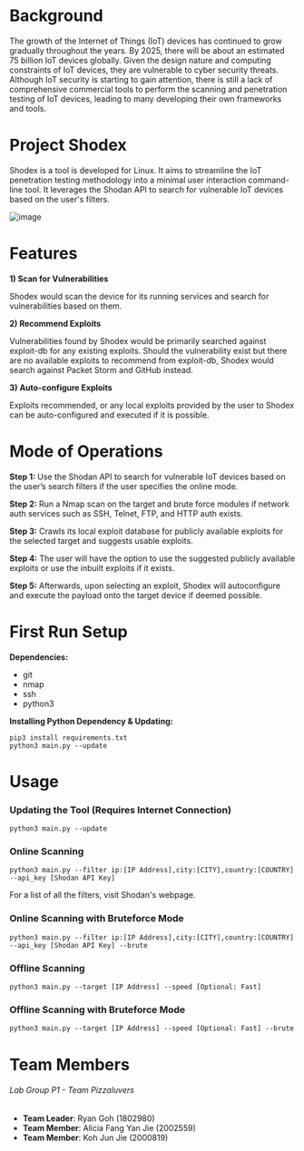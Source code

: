 # Background 
The growth of the Internet of Things (IoT) devices has continued to grow gradually throughout the years. By 2025, there will be about an estimated 75 billion IoT devices globally. Given the design nature and computing constraints of IoT devices, they are vulnerable to cyber security threats. Although IoT security is starting to gain attention, there is still a lack of comprehensive commercial tools to perform the scanning and penetration testing of IoT devices, leading to many developing their own frameworks and tools.

# Project Shodex  
Shodex is a tool is developed for Linux. It aims to streamline the IoT penetration testing methodology into a minimal user interaction command-line tool. It leverages the Shodan API to search for vulnerable IoT devices based on the user's filters.  

![image](https://user-images.githubusercontent.com/32363441/159154712-12502479-1e7f-4e9b-98b9-d36bd6897480.png)

# Features 
**1) Scan for Vulnerabilities**

Shodex would scan the device for its running services and search for vulnerabilities based on them. 

**2) Recommend Exploits** 

Vulnerabilities found by Shodex would be primarily searched against exploit-db for any existing exploits. Should the vulnerability exist but there are no available exploits to recommend from exploit-db, Shodex would search against Packet Storm and GitHub instead. 

**3) Auto-configure Exploits**

Exploits recommended, or any local exploits provided by the user to Shodex can be auto-configured and executed if it is possible.

# Mode of Operations 
**Step 1:** Use the Shodan API to search for vulnerable IoT devices based on the user’s search filters if the user specifies the online mode. 

**Step 2:** Run a Nmap scan on the target and brute force modules if network auth services such as SSH, Telnet, FTP, and HTTP auth exists.

**Step 3:** Crawls its local exploit database for publicly available exploits for the selected target and suggests usable exploits.

**Step 4:** The user will have the option to use the suggested publicly available exploits or use the inbuilt exploits if it exists.

**Step 5:** Afterwards, upon selecting an exploit, Shodex will autoconfigure and execute the payload onto the target device if deemed possible.
  
# First Run Setup  
**Dependencies:**  
- git
- nmap
- ssh
- python3
  
**Installing Python Dependency & Updating:**
```
pip3 install requirements.txt
python3 main.py --update
```

# Usage  
### Updating the Tool (Requires Internet Connection)
```
python3 main.py --update
```
### Online Scanning
```
python3 main.py --filter ip:[IP Address],city:[CITY],country:[COUNTRY] --api_key [Shodan API Key]
```
For a list of all the filters, visit Shodan's webpage.
### Online Scanning with Bruteforce Mode
```
python3 main.py --filter ip:[IP Address],city:[CITY],country:[COUNTRY] --api_key [Shodan API Key] --brute
```
### Offline Scanning
```
python3 main.py --target [IP Address] --speed [Optional: Fast]
```
### Offline Scanning with Bruteforce Mode
```
python3 main.py --target [IP Address] --speed [Optional: Fast] --brute
```

# Team Members
###### Lab Group P1 - Team Pizzaluvers
- **Team Leader**: Ryan Goh (1802980)
- **Team Member**: Alicia Fang Yan Jie (2002559)
- **Team Member**: Koh Jun Jie (2000819)  

